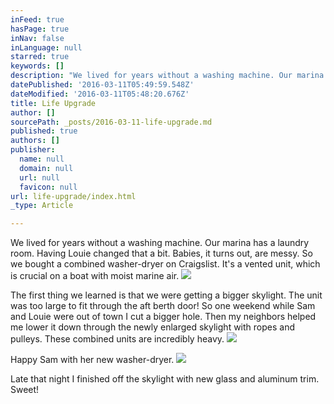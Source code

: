 ```yaml
---
inFeed: true
hasPage: true
inNav: false
inLanguage: null
starred: true
keywords: []
description: "We lived for years without a washing machine. Our marina has a laundry room. \_Having Louie changed that a bit. \_Babies, it turns out, are messy. \_So we bought a combined washer-dryer on Craigslist. \_It's a vented unit, which is crucial on a boat with moist marine air."
datePublished: '2016-03-11T05:49:59.548Z'
dateModified: '2016-03-11T05:48:20.676Z'
title: Life Upgrade
author: []
sourcePath: _posts/2016-03-11-life-upgrade.md
published: true
authors: []
publisher:
  name: null
  domain: null
  url: null
  favicon: null
url: life-upgrade/index.html
_type: Article

---
```

We lived for years without a washing machine. Our marina has a laundry room.  Having Louie changed that a bit.  Babies, it turns out, are messy.  So we bought a combined washer-dryer on Craigslist.  It's a vented unit, which is crucial on a boat with moist marine air.
![](https://the-grid-user-content.s3-us-west-2.amazonaws.com/98607738-c3ce-4882-8e73-559a0436b59b.jpg)

The first thing we learned is that we were getting a bigger skylight. The unit was too large to fit through the aft berth door! So one weekend while Sam and Louie were out of town I cut a bigger hole.  Then my neighbors helped me lower it down through the newly enlarged skylight with ropes and pulleys.  These combined units are incredibly heavy.
![](https://the-grid-user-content.s3-us-west-2.amazonaws.com/dbf547a8-f0e9-4cf3-828a-e45972d42931.jpg)

Happy Sam with her new washer-dryer.
![](https://the-grid-user-content.s3-us-west-2.amazonaws.com/18738586-71b3-4578-a964-00c8ffd8d84c.jpg)

Late that night I finished off the skylight with new glass and aluminum trim.  Sweet!